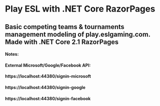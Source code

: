 # Play ESL with .NET Core RazorPages
## Basic competing teams & tournaments management modeling of play.eslgaming.com. Made with .NET Core 2.1 RazorPages

#### Notes:
#### External Microsoft/Google/Facebook API: 
#### https://localhost:44380/signin-microsoft
#### https://localhost:44380/signin-google
#### https://localhost:44380/signin-facebook
